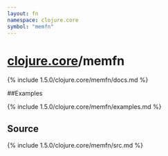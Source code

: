 ```yaml
---
layout: fn
namespace: clojure.core
symbol: "memfn"
---
```


# [clojure.core](../)/memfn

{% include 1.5.0/clojure.core/memfn/docs.md %}

##Examples

{% include 1.5.0/clojure.core/memfn/examples.md %}
## Source
{% include 1.5.0/clojure.core/memfn/src.md %}

